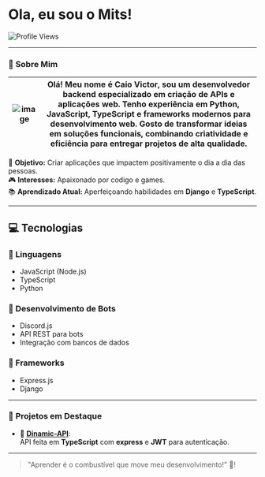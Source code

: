 # Ola, eu sou o Mits!

![Profile Views](https://komarev.com/ghpvc/?username=mitsukiie&color=red)

---

### 📝 **Sobre Mim**

| ![image](https://github.com/user-attachments/assets/b417f014-d701-4715-95d3-25981d2c7d73) | Olá! Meu nome é Caio Victor, sou um desenvolvedor backend especializado em criação de APIs e aplicações web. Tenho experiência em Python, JavaScript, TypeScript e frameworks modernos para desenvolvimento web. Gosto de transformar ideias em soluções funcionais, combinando criatividade e eficiência para entregar projetos de alta qualidade. |
|---|---| 

🎯 **Objetivo:** Criar aplicações que impactem positivamente o dia a dia das pessoas.  
🎮 **Interesses:** Apaixonado por codigo e games.  
📚 **Aprendizado Atual:** Aperfeiçoando habilidades em **Django** e **TypeScript**.

---

## 💻 Tecnologias  

### 🔹 Linguagens  
- JavaScript (Node.js)  
- TypeScript  
- Python  

### 🔹 Desenvolvimento de Bots  
- Discord.js  
- API REST para bots  
- Integração com bancos de dados  

### 🔹 Frameworks  
- Express.js
- Django    

---

### 🚀 **Projetos em Destaque**

- 🌟 [**Dinamic-API**](https://github.com/mitsukiie/Dinamic-API):  
  API feita em **TypeScript** com **express** e **JWT** para autenticação.

---

> "Aprender é o combustível que move meu desenvolvimento!" 🚀!


